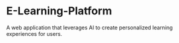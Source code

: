 # E-Learning-Platform
A web application that leverages AI to create personalized learning experiences for users.
